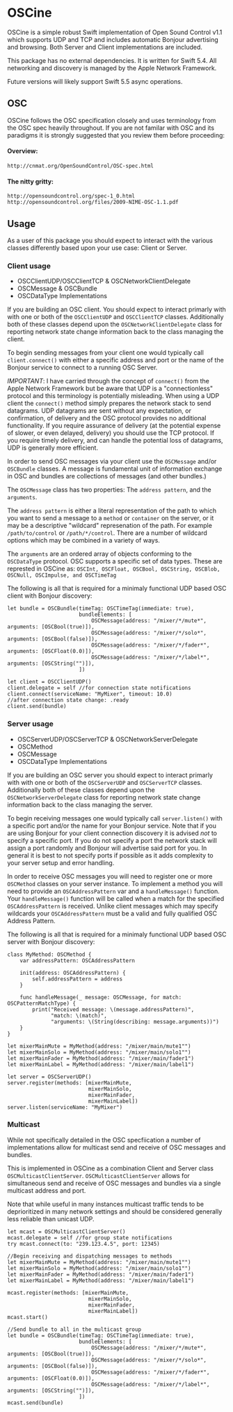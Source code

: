 # OSCine

OSCine is a simple robust Swift implementation of Open Sound Control v1.1 which supports UDP and TCP and includes automatic Bonjour advertising and browsing. Both Server and Client implementations are included.

This package has no external dependencies. It is written for Swift 5.4. All networking and discovery is managed by the Apple Network Framework.

Future versions will likely support Swift 5.5 async operations.

## OSC

OSCine follows the OSC specification closely and uses terminology from the OSC spec heavily throughout. If you are not familar with OSC and its paradigms it is strongly suggested that you review them before proceeding: 

#### Overview:
    http://cnmat.org/OpenSoundControl/OSC-spec.html
    
#### The nitty gritty:
    http://opensoundcontrol.org/spec-1_0.html
    http://opensoundcontrol.org/files/2009-NIME-OSC-1.1.pdf

## Usage

As a user of this package you should expect to interact with the various classes differently based upon your use case: Client or Server.

### Client usage

* OSCClientUDP/OSCClientTCP & OSCNetworkClientDelegate
* OSCMessage & OSCBundle
* OSCDataType Implementations

If you are building an OSC client. You should expect to interact primarly with with one or both of the `OSCClientUDP` and `OSCClientTCP` classes. Additionally both of these classes depend upon the `OSCNetworkClientDelegate` class for reporting network state change information back to the class managing the client.

To begin sending messages from your client one would typically call  `client.connect()` with either a specific address and port or the name of the Bonjour service to connect to a running OSC Server.

*IMPORTANT*: I have carried through the concept of `connect()` from the Apple Network Framework but be aware that UDP is a "connectionless" protocol and this terminology is potentially misleading. When using a UDP client the `connect()` method simply prepares the network stack to send datagrams. UDP datagrams are sent without any expectation, or confirmation, of delivery and the OSC protocol provides no additional functionality. If you require assurance of delivery (at the potential expense of slower, or even delayed, delivery) you should use the TCP protocol. If you require timely delivery, and can handle the potential loss of datagrams, UDP is generally more efficient.  

In order to send OSC messages via your client use the `OSCMessage` and/or `OSCBundle` classes. A message is fundamental unit of information exchange in OSC and bundles are collections of messages (and other bundles.) 

The `OSCMessage` class has two properties: The `address pattern`, and the `arguments`. 

The `address pattern` is either a literal representation of the path to which you want to send a message to a `method` or `container` on the server, or it may be a descriptive "wildcard" represenation of the path.  For example `/path/to/control` or `/path/*/control`. There are a number of wildcard options which may be combined in a variety of ways.

The  `arguments` are an ordered array of objects conforming to the `OSCDataType` protocol. OSC supports a specific set of data types. These are represted in OSCine as: `OSCInt, OSCFloat, OSCBool, OSCString, OSCBlob, OSCNull, OSCImpulse, and OSCTimeTag`

The following is all that is required for a minimaly functional UDP based OSC client with Bonjour discovery:
```
let bundle = OSCBundle(timeTag: OSCTimeTag(immediate: true),
                       bundleElements: [
                           OSCMessage(address: "/mixer/*/mute*", arguments: [OSCBool(true)]), 
                           OSCMessage(address: "/mixer/*/solo*", arguments: [OSCBool(false)]),
                           OSCMessage(address: "/mixer/*/fader*", arguments: [OSCFloat(0.0)]), 
                           OSCMessage(address: "/mixer/*/label*", arguments: [OSCString("")]),
                       ])

let client = OSCClientUDP()
client.delegate = self //for connection state notifications
client.connect(serviceName: "MyMixer", timeout: 10.0)
//after connection state change: .ready
client.send(bundle)
```

### Server usage

* OSCServerUDP/OSCServerTCP & OSCNetworkServerDelegate
* OSCMethod
* OSCMessage
* OSCDataType Implementations

If you are building an OSC server you should expect to interact primarly with with one or both of the `OSCServerUDP` and `OSCServerTCP` classes. Additionally both of these classes depend upon the `OSCNetworkServerDelegate` class for reporting network state change information back to the class managing the server.

To begin receiving messages one would typically call  `server.listen()` with a specific port and/or the name for your Bonjour service. Note that if you are using Bonjour for your client connection discovery it is advised *not* to specify a specific port. If you do not specify a port the network stack will assign a port randomly and Bonjour will advertise said port for you. In general it is best to not specify ports if possible as it adds complexity to your server setup and error handling. 

In order to receive OSC messages you will need to register one or more `OSCMethod` classes on your server instance. To implement a method you will need to provide an `OSCAddressPattern` var and a `handleMessage()` function. Your `handleMessage()` function will be called when a match for the specified `OSCAddressPattern` is received. Unlike client messages which may specify wildcards your `OSCAddressPattern` must be a valid and fully qualified OSC Address Pattern. 

The following is all that is required for a minimaly functional UDP based OSC server with Bonjour discovery:
```
class MyMethod: OSCMethod {
    var addressPattern: OSCAddressPattern
    
    init(address: OSCAddressPattern) {
        self.addressPattern = address
    }
    
    func handleMessage(_ message: OSCMessage, for match: OSCPatternMatchType) {
        print("Received message: \(message.addressPattern)",
              "match: \(match)",
              "arguments: \(String(describing: message.arguments))")
    }
}

let mixerMainMute = MyMethod(address: "/mixer/main/mute1"")
let mixerMainSolo = MyMethod(address: "/mixer/main/solo1"")
let mixerMainFader = MyMethod(address: "/mixer/main/fader1")
let mixerMainLabel = MyMethod(address: "/mixer/main/label1")

let server = OSCServerUDP()
server.register(methods: [mixerMainMute, 
                          mixerMainSolo, 
                          mixerMainFader, 
                          mixerMainLabel])
server.listen(serviceName: "MyMixer")
```

### Multicast

While not specifically detailed in the OSC specfiication a number of implementations allow for multicast send and receive of OSC messages and bundles.

This is implemented in OSCine as a combination Client and Server class `OSCMulticastClientServer`. `OSCMulticastClientServer` allows for simultaneous send and receive of OSC messages and bundles via a single multicast address and port. 

Note that while useful in many instances multicast traffic tends to be deprioritized in many network settings and should be considered generally less reliable than unicast UDP. 

```
let mcast = OSCMulticastClientServer()
mcast.delegate = self //for group state notifications
try mcast.connect(to: "239.123.4.5", port: 12345)

//Begin receiving and dispatching messages to methods
let mixerMainMute = MyMethod(address: "/mixer/main/mute1"")
let mixerMainSolo = MyMethod(address: "/mixer/main/solo1"")
let mixerMainFader = MyMethod(address: "/mixer/main/fader1")
let mixerMainLabel = MyMethod(address: "/mixer/main/label1")

mcast.register(methods: [mixerMainMute, 
                          mixerMainSolo, 
                          mixerMainFader, 
                          mixerMainLabel])
mcast.start()

//Send bundle to all in the multicast group
let bundle = OSCBundle(timeTag: OSCTimeTag(immediate: true),
                       bundleElements: [
                           OSCMessage(address: "/mixer/*/mute*", arguments: [OSCBool(true)]), 
                           OSCMessage(address: "/mixer/*/solo*", arguments: [OSCBool(false)]),
                           OSCMessage(address: "/mixer/*/fader*", arguments: [OSCFloat(0.0)]), 
                           OSCMessage(address: "/mixer/*/label*", arguments: [OSCString("")]),
                       ])
mcast.send(bundle)
```
